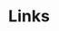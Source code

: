 ---
title: Links
links:
  - title: GitHub
    description: Misakaou's Github.
    website: https://github.com/Misakaou
    image: https://github.githubassets.com/images/modules/logos_page/GitHub-Mark.png
  - title: Meiza的小盒
    description: 欢迎来到meiza的小盒 – 这里是meiza的个人网站！
    website: https://meiza.cc
    image: https://secure.gravatar.com/avatar/182d402c0d3e8f1a891c0004d02bdc4d?s=96&d=monsterid&r=g
menu:
    main: 
        weight: 4
        params:
            icon: link

comments: false
---